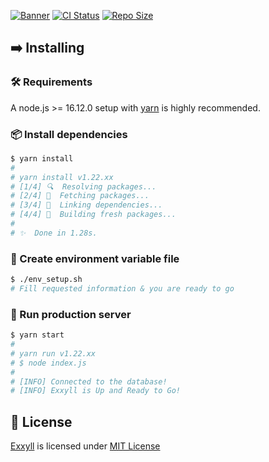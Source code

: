 [![Banner](https://cdn.upload.systems/uploads/AZRDGxJa.png)]()
[![CI Status](https://img.shields.io/github/workflow/status/gifaldyazkaa/exxyll/%5BPrettier%5D%20Lint?label=ci&logo=github-actions&style=for-the-badge)](./.github/workflows/Format-checking.yml) [![Repo Size](https://img.shields.io/github/repo-size/gifaldyazkaa/exxyll?logo=github&style=for-the-badge)](https://github.com/gifaldyazkaa/exxyll-origin/graphs/contributors)

## ➡️ Installing

### 🛠️ Requirements

A node.js >= 16.12.0 setup with [yarn](https://yarnpkg.com) is highly recommended.

### 📦 Install dependencies

```bash
$ yarn install
#
# yarn install v1.22.xx
# [1/4] 🔍  Resolving packages...
# [2/4] 🚚  Fetching packages...
# [3/4] 🔗  Linking dependencies...
# [4/4] 🔨  Building fresh packages...
#
# ✨  Done in 1.28s.
```

### 🔑 Create environment variable file

```bash
$ ./env_setup.sh
# Fill requested information & you are ready to go
```

### 🏃 Run production server

```bash
$ yarn start
#
# yarn run v1.22.xx
# $ node index.js
#
# [INFO] Connected to the database!
# [INFO] Exxyll is Up and Ready to Go!
```

## 📄 License

[Exxyll](#) is licensed under [MIT License](./LICENSE)
